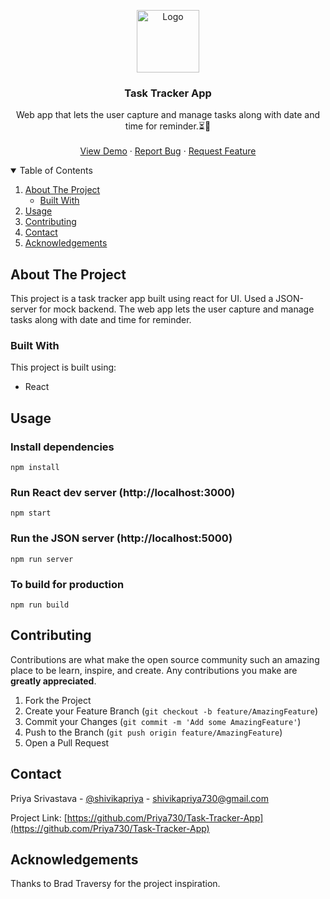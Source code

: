 <p align="center">
  <a href="https://github.com/Priya730/Task-Tracker-App">
    <img src="https://user-images.githubusercontent.com/60316903/139573200-e47e4699-d719-44e4-8182-c62da85658cc.png" alt="Logo" width=100>
  </a>

  <h3 align="center">Task Tracker App</h3>

  <p align="center">
    Web app that lets the user capture and manage tasks along with date and time for reminder.⏳📝
    <br />
    <br />
    <a href="https://priya730.github.io/Task-Tracker-App/">View Demo</a>
    ·
    <a href="https://github.com/Priya730/Task-Tracker-App/issues">Report Bug</a>
    ·
    <a href="https://github.com/Priya730/Task-Tracker-App/issues">Request Feature</a>
  </p>
</p>

<!-- TABLE OF CONTENTS -->
<details open="open">
  <summary>Table of Contents</summary>
  <ol>
    <li>
      <a href="#about-the-project">About The Project</a>
      <ul>
        <li><a href="#built-with">Built With</a></li>
      </ul>
    </li>
    <li><a href="#usage">Usage</a></li>
    <li><a href="#contributing">Contributing</a></li>
    <li><a href="#contact">Contact</a></li>
    <li><a href="#acknowledgements">Acknowledgements</a></li>
  </ol>
</details>

<!-- ABOUT THE PROJECT -->
## About The Project

This project is a task tracker app built using react for UI. Used a JSON-server for mock backend. The web app lets the user capture and manage tasks along with date and time for reminder.

### Built With

This project is built using:
* React

<!-- USAGE EXAMPLES -->
## Usage
### Install dependencies

```
npm install
```

### Run React dev server (http://localhost:3000)

```
npm start
```

### Run the JSON server (http://localhost:5000)

```
npm run server
```

### To build for production

```
npm run build
```
<!-- CONTRIBUTING -->
## Contributing

Contributions are what make the open source community such an amazing place to be learn, inspire, and create. Any contributions you make are **greatly appreciated**.

1. Fork the Project
2. Create your Feature Branch (`git checkout -b feature/AmazingFeature`)
3. Commit your Changes (`git commit -m 'Add some AmazingFeature'`)
4. Push to the Branch (`git push origin feature/AmazingFeature`)
5. Open a Pull Request

<!-- CONTACT -->
## Contact

Priya Srivastava - [@shivikapriya](https://twitter.com/shivikapriya) - shivikapriya730@gmail.com

Project Link: [https://github.com/Priya730/Task-Tracker-App](https://github.com/Priya730/Task-Tracker-App)

<!-- ACKNOWLEDGEMENTS -->
## Acknowledgements

Thanks to Brad Traversy for the project inspiration.

